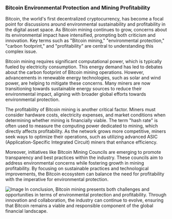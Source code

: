 ### Bitcoin Environmental Protection and Mining Profitability

Bitcoin, the world's first decentralized cryptocurrency, has become a focal point for discussions around environmental sustainability and profitability in the digital asset space. As Bitcoin mining continues to grow, concerns about its environmental impact have intensified, prompting both criticism and innovation. Key terms such as "Bitcoin mining," "environmental protection," "carbon footprint," and "profitability" are central to understanding this complex issue.

Bitcoin mining requires significant computational power, which is typically fueled by electricity consumption. This energy demand has led to debates about the carbon footprint of Bitcoin mining operations. However, advancements in renewable energy technologies, such as solar and wind power, are helping to mitigate these concerns. Many miners are now transitioning towards sustainable energy sources to reduce their environmental impact, aligning with broader global efforts towards environmental protection.

The profitability of Bitcoin mining is another critical factor. Miners must consider hardware costs, electricity expenses, and market conditions when determining whether mining is financially viable. The term "hash rate" is often used to measure the computing power dedicated to mining, which directly affects profitability. As the network grows more competitive, miners seek ways to optimize their operations, such as utilizing advanced ASIC (Application-Specific Integrated Circuit) miners that enhance efficiency.

Moreover, initiatives like Bitcoin Mining Councils are emerging to promote transparency and best practices within the industry. These councils aim to address environmental concerns while fostering growth in mining profitability. By focusing on sustainable practices and technological improvements, the Bitcoin ecosystem can balance the need for profitability with the imperative for environmental protection.


![Image](https://github.com/user-attachments/assets/31692037-0104-4703-abd1-696b6a7dd41b)
In conclusion, Bitcoin mining presents both challenges and opportunities in terms of environmental protection and profitability. Through innovation and collaboration, the industry can continue to evolve, ensuring that Bitcoin remains a viable and responsible component of the global financial landscape.